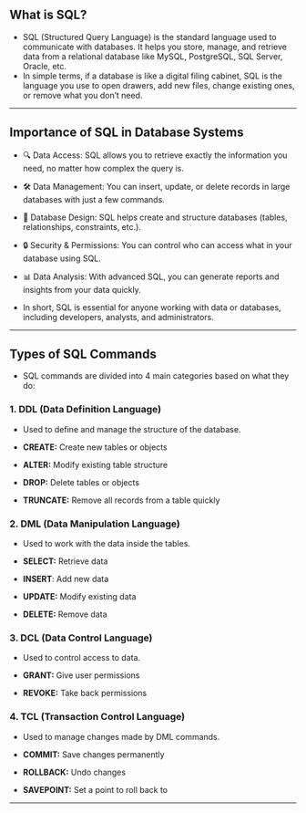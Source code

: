 ## **What is SQL?**
- SQL (Structured Query Language) is the standard language used to communicate with databases. It helps you store, manage, and retrieve data from a relational database like MySQL, PostgreSQL, SQL Server, Oracle, etc.
- In simple terms, if a database is like a digital filing cabinet, SQL is the language you use to open drawers, add new files, change existing ones, or remove what you don’t need.
---
## **Importance of SQL in Database Systems**
- 🔍 Data Access: SQL allows you to retrieve exactly the information you need, no matter how complex the query is.

- 🛠️ Data Management: You can insert, update, or delete records in large databases with just a few commands.

- 🧱 Database Design: SQL helps create and structure databases (tables, relationships, constraints, etc.).

- 🔒 Security & Permissions: You can control who can access what in your database using SQL.

- 📊 Data Analysis: With advanced SQL, you can generate reports and insights from your data quickly.

- In short, SQL is essential for anyone working with data or databases, including developers, analysts, and administrators.

---
## **Types of SQL Commands**
- SQL commands are divided into 4 main categories based on what they do:

### **1. DDL (Data Definition Language)**
- Used to define and manage the structure of the database.

- **CREATE:** Create new tables or objects

- **ALTER:** Modify existing table structure

- **DROP:** Delete tables or objects

- **TRUNCATE:** Remove all records from a table quickly

### **2. DML (Data Manipulation Language)**
- Used to work with the data inside the tables.

- **SELECT:** Retrieve data

- **INSERT**: Add new data

- **UPDATE:** Modify existing data

- **DELETE:** Remove data

### **3. DCL (Data Control Language)**
- Used to control access to data.

- **GRANT:** Give user permissions

- **REVOKE:** Take back permissions

### **4. TCL (Transaction Control Language)**
- Used to manage changes made by DML commands.

- **COMMIT:** Save changes permanently

- **ROLLBACK:** Undo changes

- **SAVEPOINT:** Set a point to roll back to
---
